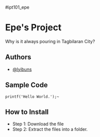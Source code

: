 #ipt101_epe

# Epe's Project

Why is it always pouring in Tagbilaran City?

## Authors

- [@lyibuns](https://github.com/lyibuns) 

## Sample Code

`printf('Hello World.');~`

## How to Install

- Step 1: Download the file
- Step 2: Extract the files into a folder.